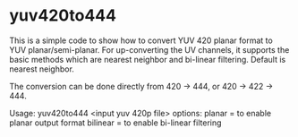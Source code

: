 # yuv420to444

This is a simple code to show how to convert YUV 420 planar format to YUV planar/semi-planar. For up-converting the UV channels, it supports the basic methods which are nearest neighbor and bi-linear filtering. Default is nearest neighbor.

The conversion can be done directly from 420 -> 444, or 420 -> 422 -> 444.

Usage: yuv420to444 <input yuv 420p file> <width> <height> <output file>
       options:
         planar = to enable planar output format
         bilinear = to enable bi-linear filtering
